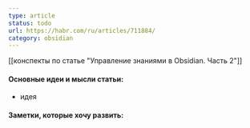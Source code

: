 ```yaml
---
type: article
status: todo
url: https://habr.com/ru/articles/711884/
category: obsidian
---
```


[[конспекты по статье "Управление знаниями в Obsidian. Часть 2"]]

#### Основные идеи и мысли статьи:

- идея


#### Заметки, которые хочу развить:


